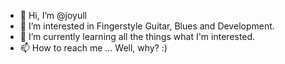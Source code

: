 - 👋 Hi, I’m @joyull
- 👀 I’m interested in Fingerstyle Guitar, Blues and Development.
- 🌱 I’m currently learning all the things what I'm interested.
- 📫 How to reach me ... Well, why? :)

<!---
joyull/joyull is a ✨ special ✨ repository because its `README.md` (this file) appears on your GitHub profile.
You can click the Preview link to take a look at your changes.
--->
